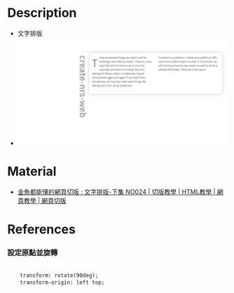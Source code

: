 # Description
* 文字排版
* ![Preview](https://raw.githubusercontent.com/JenHsuan/web-layout-practice/master/article_8/preview/preview.png)

# Material
* [金魚都能懂的網頁切版 : 文字排版-下集 NO024 | 切版教學 | HTML教學 | 網頁教學 | 網頁切版](https://www.youtube.com/watch?v=O6ags2wEGbc&t=27s)

# References
### 設定原點並旋轉

```

    transform: rotate(90deg);
    transform-origin: left top;

```
